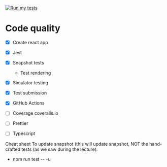 [![Run my tests](https://github.com/pg6301-fall2022/l4_livecode/actions/workflows/test.yml/badge.svg)](https://github.com/pg6301-fall2022/l4_livecode/actions/workflows/test.yml)

# Code quality

* [x] Create react app
* [x] Jest 
* [x] Snapshot tests
  * Test rendering
* [x] Simulator testing
* [x] Test submission
* [x] GitHub Actions 
* [ ] Coverage coveralls.io
* [ ] Prettier
* [ ] Typescript


Cheat sheet
To update snapshot (this will update snapshot, NOT the hand-crafted tests (as we saw during the lecture):
* npm run test -- -u
